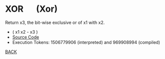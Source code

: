 # XOR &emsp; (Xor)
Return x3, the bit-wise exclusive or of x1 with x2.
* ( x1 x2 - x3 )
* [Source Code](../words/core/Xor.cs)
* Execution Tokens: 1506779906 (interpreted) and 969908994 (compiled)


[BACK](builtins.md#Xor)
